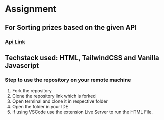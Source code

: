 # Assignment

## For Sorting prizes based on the given API
### [Api Link]('https://api.nobelprize.org/v1/prize.json')

## Techstack used: HTML, TailwindCSS and Vanilla Javascript

### Step to use the repository on your remote machine
1. Fork the repository
2. Clone the repository link which is forked
3. Open terminal and clone it in respective folder
4. Open the folder in your IDE
5. If using VSCode use the extension Live Server to run the HTML File.
